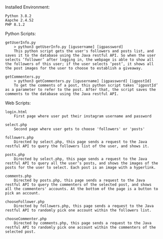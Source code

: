 Installed Environment:

    Python 3.8.2
    Aapche 2.4.52
    PHP 8.1.2

Python Scripts:
    
    getUserInfo.py
        > python3 getUserInfo.py [igusername] [igpassword]
        This python script gets the user's followers and posts list, and saves it to the database using the Java restful API. So when the user selects ‘follower’ after logging in, the webpage is able to show all the followers of this user; if the user selects ‘post’, it shows all the post images for the user to choose to establish a giveaway.
        
    getCommenters.py
        > python3 getCommenters.py [igusername] [igpassword] [igpostId]
        To get the comments of a post, this python script takes ‘igpostId’ as a parameter to refer to the post. After that, the script saves the comments to the database using the Java restful API.

Web Scripts:
    
    login.html
        First page where user put their instagram username and password
        
    select.php
        Second page where user gets to choose 'followers' or 'posts'
        
    followers.php
        Directed by select.php, this page sends a request to the Java restful API to query the followers list of the user, and shows it.
        
    posts.php
        Directed by select.php, this page sends a request to the Java restful API to query all the user’s posts, and shows the images of the posts for the user to select. Each post is an image with a hyperlink.

    comments.php
        Directed by posts.php, this page sends a request to the Java restful API to query the commenters of the selected post, and shows all the commenters' accounts. At the bottom of the page is a button to pick an account.

    chooseFollower.php
        Directed by followers.php, this page sends a request to the Java restful API to randomly pick one account within the followers list.

    chooseCommenter.php
        Directed by comments.php, this page sends a request to the Java restful API to randomly pick one account within the commenters of the selected post.
    
